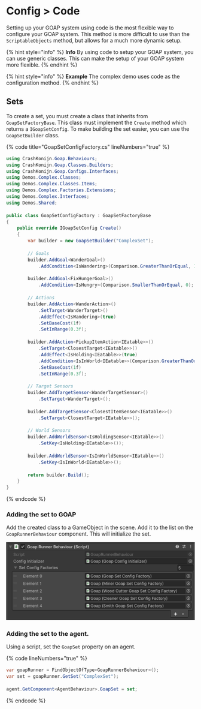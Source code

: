 # Config > Code

Setting up your GOAP system using code is the most flexible way to configure your GOAP system. This method is more difficult to use than the `ScriptableObjects` method, but allows for a much more dynamic setup.

{% hint style="info" %}
**Info** By using code to setup your GOAP system, you can use generic classes. This can make the setup of your GOAP system more flexible.
{% endhint %}

{% hint style="info" %}
**Example** The complex demo uses code as the configuration method.
{% endhint %}

## Sets

To create a set, you must create a class that inherits from `GoapSetFactoryBase`. This class must implement the `Create` method which returns a `IGoapSetConfig`. To make building the set easier, you can use the `GoapSetBuilder` class.

{% code title="GoapSetConfigFactory.cs" lineNumbers="true" %}
```csharp
using CrashKonijn.Goap.Behaviours;
using CrashKonijn.Goap.Classes.Builders;
using CrashKonijn.Goap.Configs.Interfaces;
using Demos.Complex.Classes;
using Demos.Complex.Classes.Items;
using Demos.Complex.Factories.Extensions;
using Demos.Complex.Interfaces;
using Demos.Shared;

public class GoapSetConfigFactory : GoapSetFactoryBase
{
    public override IGoapSetConfig Create()
    {
        var builder = new GoapSetBuilder("ComplexSet");
        
        // Goals
        builder.AddGoal<WanderGoal>()
            .AddCondition<IsWandering>(Comparison.GreaterThanOrEqual, 1);

        builder.AddGoal<FixHungerGoal>()
            .AddCondition<IsHungry>(Comparison.SmallerThanOrEqual, 0);

        // Actions
        builder.AddAction<WanderAction>()
            .SetTarget<WanderTarget>()
            .AddEffect<IsWandering>(true)
            .SetBaseCost(1f)
            .SetInRange(0.3f);

        builder.AddAction<PickupItemAction<IEatable>>()
            .SetTarget<ClosestTarget<IEatable>>()
            .AddEffect<IsHolding<IEatable>>(true)
            .AddCondition<IsInWorld<IEatable>>(Comparison.GreaterThanOrEqual, 1)
            .SetBaseCost(1f)
            .SetInRange(0.3f);

        // Target Sensors
        builder.AddTargetSensor<WanderTargetSensor>()
            .SetTarget<WanderTarget>();

        builder.AddTargetSensor<ClosestItemSensor<IEatable>>()
            .SetTarget<ClosestTarget<IEatable>>();

        // World Sensors
        builder.AddWorldSensor<IsHoldingSensor<IEatable>>()
            .SetKey<IsHolding<IEatable>>());

        builder.AddWorldSensor<IsInWorldSensor<IEatable>>()
            .SetKey<IsInWorld<IEatable>>();

        return builder.Build();
    }
}
```
{% endcode %}

### Adding the set to GOAP
Add the created class to a GameObject in the scene. Add it to the list on the `GoapRunnerBehaviour` component. This will initialize the set.

![Goap Runner Behaviour component](../images/scripts_goap_runner_behaviour.png)

### Adding the set to the agent.
Using a script, set the `GoapSet` property on an agent.

{% code lineNumbers="true" %}
```csharp
var goapRunner = FindObjectOfType<GoapRunnerBehaviour>();
var set = goapRunner.GetSet("ComplexSet");

agent.GetComponent<AgentBehaviour>.GoapSet = set;
```
{% endcode %}